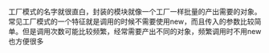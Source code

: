 工厂模式的名字就很直白，封装的模块就像一个工厂一样批量的产出需要的对象。常见工厂模式的一个特征就是调用的时候不需要使用new，而且传入的参数比较简单。但是调用次数可能比较频繁，经常需要产出不同的对象，频繁调用时不用new也方便很多
